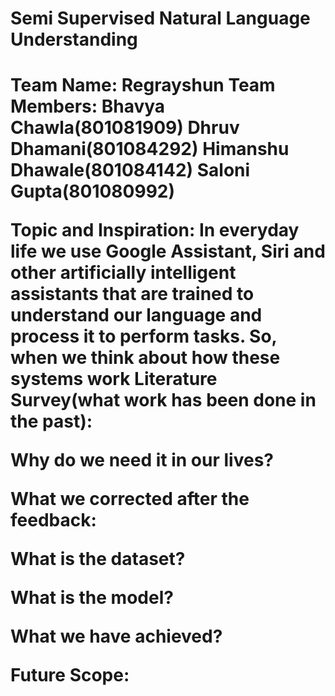 
<h1> Semi Supervised Natural Language Understanding <h1>
Team Name: Regrayshun
Team Members:
Bhavya Chawla(801081909)
Dhruv Dhamani(801084292)
Himanshu Dhawale(801084142)
Saloni Gupta(801080992)

Topic and Inspiration: 
In everyday life we use Google Assistant, Siri and other artificially intelligent assistants that are trained to understand our language and process it to perform tasks. So, when we think about how these systems work
Literature Survey(what work has been done in the past):

Why do we need it in our lives?

What we corrected after the feedback:

What is the dataset?

What is the model?

What we have achieved?

Future Scope:
 

